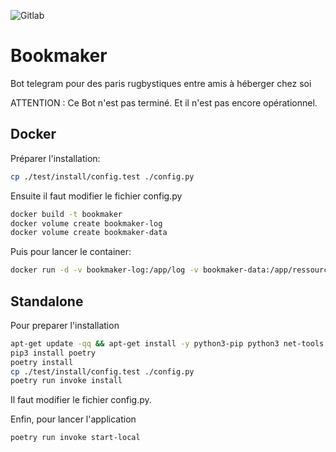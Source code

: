 ![Gitlab](https://gitlab.com/mic-rigaud/Bookmaker/badges/main/pipeline.svg)

# Bookmaker

Bot telegram pour des paris rugbystiques entre amis à héberger chez soi

ATTENTION : Ce Bot n'est pas terminé. Et il n'est pas encore opérationnel.

## Docker

Préparer l'installation:

```bash
cp ./test/install/config.test ./config.py
```

Ensuite il faut modifier le fichier config.py

```bash
docker build -t bookmaker
docker volume create bookmaker-log
docker volume create bookmaker-data
``` 

Puis pour lancer le container:

```bash
docker run -d -v bookmaker-log:/app/log -v bookmaker-data:/app/ressources bookmaker
```

## Standalone

Pour preparer l'installation

```bash
apt-get update -qq && apt-get install -y python3-pip python3 net-tools graphviz traceroute
pip3 install poetry
poetry install
cp ./test/install/config.test ./config.py
poetry run invoke install
```

Il faut modifier le fichier config.py.

Enfin, pour lancer l'application

```bash
poetry run invoke start-local
```